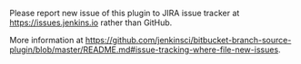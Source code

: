 Please report new issue of this plugin to JIRA issue tracker at https://issues.jenkins.io rather than GitHub.

More information at https://github.com/jenkinsci/bitbucket-branch-source-plugin/blob/master/README.md#issue-tracking-where-file-new-issues.